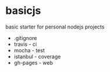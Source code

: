 # basicjs
basic starter for personal nodejs projects 

* .gitignore
* travis - ci
* mocha - test
* istanbul - coverage
* gh-pages - web

